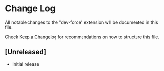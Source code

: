 # Change Log

All notable changes to the "dev-force" extension will be documented in this file.

Check [Keep a Changelog](http://keepachangelog.com/) for recommendations on how to structure this file.

## [Unreleased]

- Initial release